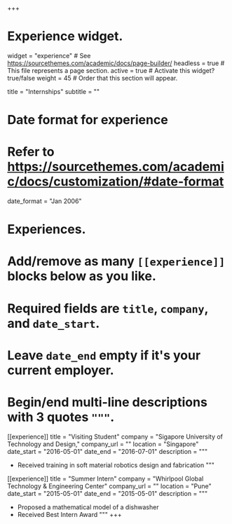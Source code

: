+++
# Experience widget.
widget = "experience"  # See https://sourcethemes.com/academic/docs/page-builder/
headless = true  # This file represents a page section.
active = true  # Activate this widget? true/false
weight = 45  # Order that this section will appear.

title = "Internships"
subtitle = ""

# Date format for experience
#   Refer to https://sourcethemes.com/academic/docs/customization/#date-format
date_format = "Jan 2006"

# Experiences.
#   Add/remove as many `[[experience]]` blocks below as you like.
#   Required fields are `title`, `company`, and `date_start`.
#   Leave `date_end` empty if it's your current employer.
#   Begin/end multi-line descriptions with 3 quotes `"""`.
[[experience]]
  title = "Visiting Student"
  company = "Sigapore University of Technology and Design,"
  company_url = ""
  location = "Singapore"
  date_start = "2016-05-01"
  date_end = "2016-07-01"
  description = """
  * Received training in soft material robotics design and fabrication
  """

[[experience]]
  title = "Summer Intern"
  company = "Whirlpool Global Technology & Engineering Center"
  company_url = ""
  location = "Pune"
  date_start = "2015-05-01"
  date_end = "2015-05-01"
  description = """
  * Proposed a mathematical model of a dishwasher
  * Received Best Intern Award
  """
+++
